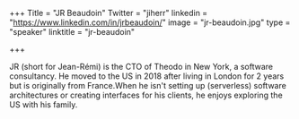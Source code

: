 +++
Title = "JR Beaudoin"
Twitter = "jiherr"
linkedin = "https://www.linkedin.com/in/jrbeaudoin/"
image = "jr-beaudoin.jpg"
type = "speaker"
linktitle = "jr-beaudoin"

+++

JR (short  for Jean-Rémi) is the CTO of Theodo in New York, a software consultancy. He moved to the US in 2018 after living in London for 2 years but is originally from France.When he isn't setting up (serverless) software architectures or creating interfaces for his clients, he enjoys exploring the US with his family.
